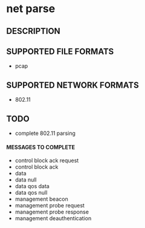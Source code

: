 # net parse

## DESCRIPTION

## SUPPORTED FILE FORMATS
- pcap

## SUPPORTED NETWORK FORMATS
- 802.11

## TODO
- complete 802.11 parsing

#### MESSAGES TO COMPLETE
- control block ack request
- control block ack
- data
- data null
- data qos data
- data qos null
- management beacon
- management probe request
- management probe response
- management deauthentication
